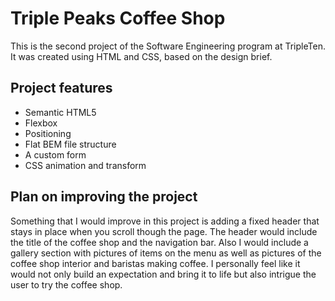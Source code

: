# Triple Peaks Coffee Shop

This is the second project of the Software Engineering program at TripleTen. It was created using HTML and CSS, based on the design brief.

## Project features

- Semantic HTML5
- Flexbox
- Positioning
- Flat BEM file structure
- A custom form
- CSS animation and transform

## Plan on improving the project

Something that I would improve in this project is adding a fixed header that stays in place when you scroll though the page. The header would include the title of the coffee shop and the navigation bar. Also I would include a gallery section with pictures of items on the menu as well as pictures of the coffee shop interior and baristas making coffee. I personally feel like it would not only build an expectation and bring it to life but also intrigue the user to try the coffee shop.
